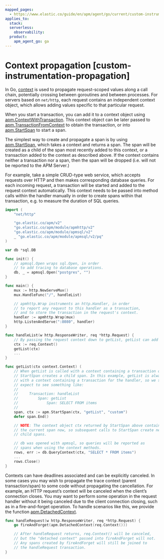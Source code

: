```yaml
---
mapped_pages:
  - https://www.elastic.co/guide/en/apm/agent/go/current/custom-instrumentation-propagation.html
applies_to:
  stack:
  serverless:
    observability:
  product:
    apm_agent_go: ga
---
```


# Context propagation [custom-instrumentation-propagation]

In Go, [context](https://golang.org/pkg/context/) is used to propagate request-scoped values along a call chain, potentially crossing between goroutines and between processes. For servers based on `net/http`, each request contains an independent context object, which allows adding values specific to that particular request.

When you start a transaction, you can add it to a context object using [apm.ContextWithTransaction](/reference/api-documentation.md#apm-context-with-transaction). This context object can be later passed to [apm.TransactionFromContext](/reference/api-documentation.md#apm-transaction-from-context) to obtain the transaction, or into [apm.StartSpan](/reference/api-documentation.md#apm-start-span) to start a span.

The simplest way to create and propagate a span is by using [apm.StartSpan](/reference/api-documentation.md#apm-start-span), which takes a context and returns a span. The span will be created as a child of the span most recently added to this context, or a transaction added to the context as described above. If the context contains neither a transaction nor a span, then the span will be dropped (i.e. will not be reported to the APM Server.)

For example, take a simple CRUD-type web service, which accepts requests over HTTP and then makes corresponding database queries. For each incoming request, a transaction will be started and added to the request context automatically. This context needs to be passed into method calls within the handler manually in order to create spans within that transaction, e.g. to measure the duration of SQL queries.

```go
import (
	"net/http"

	"go.elastic.co/apm/v2"
	"go.elastic.co/apm/module/apmhttp/v2"
	"go.elastic.co/apm/module/apmsql/v2"
	_ "go.elastic.co/apm/module/apmsql/v2/pq"
)

var db *sql.DB

func init() {
	// apmsql.Open wraps sql.Open, in order
	// to add tracing to database operations.
	db, _ = apmsql.Open("postgres", "")
}

func main() {
	mux := http.NewServeMux()
	mux.HandleFunc("/", handleList)

	// apmhttp.Wrap instruments an http.Handler, in order
	// to report any request to this handler as a transaction,
	// and to store the transaction in the request's context.
	handler := apmhttp.Wrap(mux)
	http.ListenAndServe(":8080", handler)
}

func handleList(w http.ResponseWriter, req *http.Request) {
	// By passing the request context down to getList, getList can add spans to it.
	ctx := req.Context()
	getList(ctx)
	...
}

func getList(ctx context.Context) (
	// When getList is called with a context containing a transaction or span,
	// StartSpan creates a child span. In this example, getList is always called
	// with a context containing a transaction for the handler, so we should
	// expect to see something like:
	//
	//     Transaction: handleList
	//         Span: getList
	//             Span: SELECT FROM items
	//
	span, ctx := apm.StartSpan(ctx, "getList", "custom")
	defer span.End()

	// NOTE: The context object ctx returned by StartSpan above contains
	// the current span now, so subsequent calls to StartSpan create new
	// child spans.

	// db was opened with apmsql, so queries will be reported as
	// spans when using the context methods.
	rows, err := db.QueryContext(ctx, "SELECT * FROM items")
	...
	rows.Close()
}
```

Contexts can have deadlines associated and can be explicitly canceled. In some cases you may wish to propagate the trace context (parent transaction/span) to some code without propagating the cancellation. For example, an HTTP request’s context will be canceled when the client’s connection closes. You may want to perform some operation in the request handler without it being canceled due to the client connection closing, such as in a fire-and-forget operation. To handle scenarios like this, we provide the function [apm.DetachedContext](/reference/api-documentation.md#apm-detached-context).

```go
func handleRequest(w http.ResponseWriter, req *http.Request) {
	go fireAndForget(apm.DetachedContext(req.Context()))

	// After handleRequest returns, req.Context() will be canceled,
	// but the "detached context" passed into fireAndForget will not.
	// Any spans created by fireAndForget will still be joined to
	// the handleRequest transaction.
}
```

